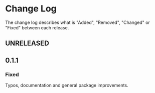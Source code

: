 # Change Log

The change log describes what is "Added", "Removed", "Changed" or "Fixed" between each release. 

## UNRELEASED

## 0.1.1

### Fixed

Typos, documentation and general package improvements.


